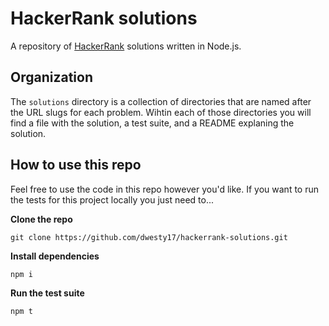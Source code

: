 # HackerRank solutions

A repository of [HackerRank](https://www.hackerrank.com/) solutions written in Node.js.

## Organization

The `solutions` directory is a collection of directories that are named after the URL slugs for each problem. Wihtin each of those directories you will find a file with the solution, a test suite, and a README explaning the solution.

## How to use this repo

Feel free to use the code in this repo however you'd like. If you want to run the tests for this project locally you just need to...

**Clone the repo**

```shell
git clone https://github.com/dwesty17/hackerrank-solutions.git
```

**Install dependencies**

```shell
npm i
```

**Run the test suite**

```shell
npm t
```
